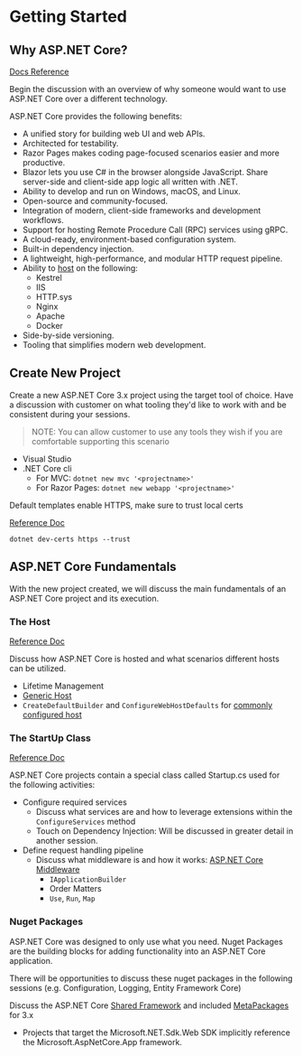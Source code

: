 # Getting Started

## Why ASP.NET Core?

[Docs Reference](https://docs.microsoft.com/en-us/aspnet/core/?view=aspnetcore-3.0#why-choose-aspnet-core)

Begin the discussion with an overview of why someone would want to use ASP.NET Core over a different technology.

ASP.NET Core provides the following benefits:

- A unified story for building web UI and web APIs.
- Architected for testability.
- Razor Pages makes coding page-focused scenarios easier and more productive.
- Blazor lets you use C# in the browser alongside JavaScript. Share server-side and client-side app      logic all written with .NET.
- Ability to develop and run on Windows, macOS, and Linux.
- Open-source and community-focused.
- Integration of modern, client-side frameworks and development workflows.
- Support for hosting Remote Procedure Call (RPC) services using gRPC.
- A cloud-ready, environment-based configuration system.
- Built-in dependency injection.
- A lightweight, high-performance, and modular HTTP request pipeline.
- Ability to [host](https://docs.microsoft.com/en-us/aspnet/core/fundamentals/servers/?view=aspnetcore-3.0&tabs=windows) on the following:
  - Kestrel
  - IIS
  - HTTP.sys
  - Nginx
  - Apache
  - Docker
- Side-by-side versioning.
- Tooling that simplifies modern web development.


## Create New Project

Create a new ASP.NET Core 3.x project using the target tool of choice.  Have a discussion with customer on what tooling they'd like to work with and be consistent during your sessions.

> NOTE: You can allow customer to use any tools they wish if you are comfortable supporting this scenario

- Visual Studio
- .NET Core cli
  - For MVC: `dotnet new mvc '<projectname>'`
  - For Razor Pages: `dotnet new webapp '<projectname>'`

Default templates enable HTTPS, make sure to trust local certs

[Reference Doc](https://docs.microsoft.com/en-us/aspnet/core/security/enforcing-ssl?view=aspnetcore-3.0&tabs=visual-studio#trust-the-aspnet-core-https-development-certificate-on-windows-and-macos)

`dotnet dev-certs https --trust`

## ASP.NET Core Fundamentals

With the new project created, we will discuss the main fundamentals of an ASP.NET Core project and its execution.

### The Host

[Reference Doc](https://docs.microsoft.com/en-us/aspnet/core/fundamentals/index?view=aspnetcore-3.0&tabs=windows#host)

Discuss how ASP.NET Core is hosted and what scenarios different hosts can be utilized.
- Lifetime Management
- [Generic Host](https://docs.microsoft.com/en-us/aspnet/core/fundamentals/host/generic-host?view=aspnetcore-3.0)
- `CreateDefaultBuilder` and `ConfigureWebHostDefaults` for [commonly configured host](https://docs.microsoft.com/en-us/aspnet/core/fundamentals/host/generic-host?view=aspnetcore-3.0#default-builder-settings)

### The StartUp Class

[Reference Doc](https://docs.microsoft.com/en-us/aspnet/core/fundamentals/?view=aspnetcore-3.0&tabs=windows#the-startup-class)

ASP.NET Core projects contain a special class called Startup.cs used for the following activities:

- Configure required services
  - Discuss what services are and how to leverage extensions within the `ConfigureServices` method
  - Touch on Dependency Injection: Will be discussed in greater detail in another session.
- Define request handling pipeline
  - Discuss what middleware is and how it works: [ASP.NET Core Middleware](https://docs.microsoft.com/en-us/aspnet/core/fundamentals/middleware/index?view=aspnetcore-3.0)
    - `IApplicationBuilder`
    - Order Matters
    - `Use`, `Run`, `Map`

### Nuget Packages

ASP.NET Core was designed to only use what you need.  Nuget Packages are the building blocks for adding functionality into an ASP.NET Core application.

There will be opportunities to discuss these nuget packages in the following sessions (e.g. Configuration, Logging, Entity Framework Core)

Discuss the ASP.NET Core [Shared Framework](https://docs.microsoft.com/en-us/aspnet/core/release-notes/aspnetcore-3.0?view=aspnetcore-3.0#use-the-aspnet-core-shared-framework) and included [MetaPackages](https://docs.microsoft.com/en-us/aspnet/core/fundamentals/metapackage-app?view=aspnetcore-3.0) for 3.x

- Projects that target the Microsoft.NET.Sdk.Web SDK implicitly reference the Microsoft.AspNetCore.App framework.
